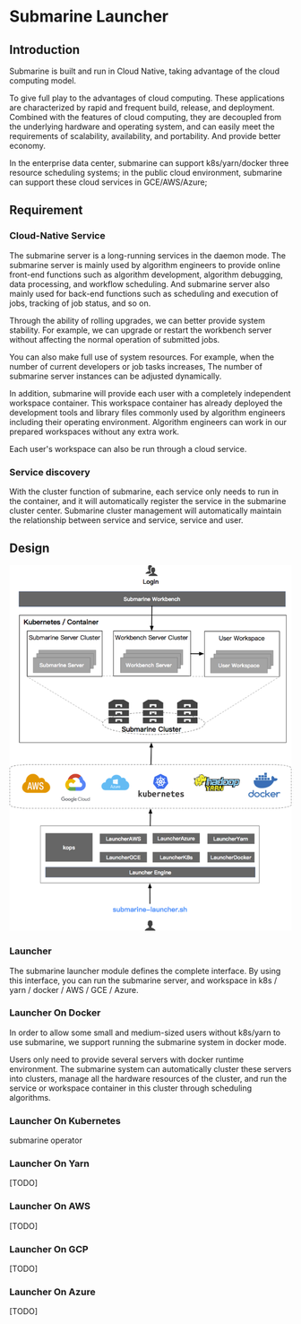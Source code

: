 # Submarine Launcher

## Introduction
Submarine is built and run in Cloud Native, taking advantage of the cloud computing model.

To give full play to the advantages of cloud computing. 
These applications are characterized by rapid and frequent build, release, and deployment. 
Combined with the features of cloud computing, they are decoupled from the underlying hardware and operating system, 
and can easily meet the requirements of scalability, availability, and portability. And provide better economy.

In the enterprise data center, submarine can support k8s/yarn/docker three resource scheduling systems; 
in the public cloud environment, submarine can support these cloud services in GCE/AWS/Azure;

## Requirement

### Cloud-Native Service

The submarine server is a long-running services in the daemon mode. 
The submarine server is mainly used by algorithm engineers to provide online front-end functions such as algorithm development, 
algorithm debugging, data processing, and workflow scheduling. 
And submarine server also mainly used for back-end functions such as scheduling and execution of jobs, tracking of job status, and so on.

Through the ability of rolling upgrades, we can better provide system stability. 
For example, we can upgrade or restart the workbench server without affecting the normal operation of submitted jobs.

You can also make full use of system resources.
For example, when the number of current developers or job tasks increases,
The number of submarine server instances can be adjusted dynamically.

In addition, submarine will provide each user with a completely independent workspace container. 
This workspace container has already deployed the development tools and library files commonly used by algorithm engineers including their operating environment. 
Algorithm engineers can work in our prepared workspaces without any extra work.

Each user's workspace can also be run through a cloud service.

### Service discovery
With the cluster function of submarine, each service only needs to run in the container, 
and it will automatically register the service in the submarine cluster center. 
Submarine cluster management will automatically maintain the relationship between service and service, service and user.

## Design

![cloud-service](../assets/design/multi-dc-cloud.png)


### Launcher

The submarine launcher module defines the complete interface. 
By using this interface, you can run the submarine server, and workspace in k8s / yarn / docker / AWS / GCE / Azure.


### Launcher On Docker
In order to allow some small and medium-sized users without k8s/yarn to use submarine, 
we support running the submarine system in docker mode.

Users only need to provide several servers with docker runtime environment. 
The submarine system can automatically cluster these servers into clusters, manage all the hardware resources of the cluster, 
and run the service or workspace container in this cluster through scheduling algorithms.


### Launcher On Kubernetes

submarine operator

### Launcher On Yarn
[TODO]

### Launcher On AWS
[TODO]

### Launcher On GCP
[TODO]

### Launcher On Azure
[TODO]
